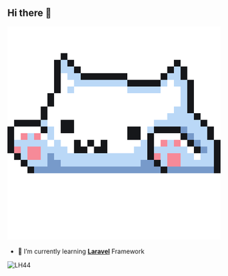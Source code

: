 ## Hi there 👋

![AndikaPurnama](img/Cat%20Pixel%20Sticker%20-%20Find%20&%20Share%20on%20GIPHY.gif)

<!--
**XenoKarma/Xenokarma** is a ✨ _special_ ✨ repository because its `README.md` (this file) appears on your GitHub profile.

Here are some ideas to get you started:

- 🔭 I’m currently working on ...
- 🌱 I’m currently learning ...
- 👯 I’m looking to collaborate on ...
- 🤔 I’m looking for help with ...
- 💬 Ask me about ...
- 📫 How to reach me: ...
- 😄 Pronouns: ...
- ⚡ Fun fact: ...
-->

- 📖 I’m currently learning [**Laravel**](https://laravel.com) Framework

![LH44](https://i.pinimg.com/736x/87/ad/e8/87ade88b847fab1d74b0fe12289f8833.jpg)
